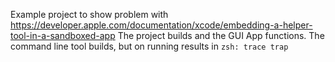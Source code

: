 Example project to show problem with https://developer.apple.com/documentation/xcode/embedding-a-helper-tool-in-a-sandboxed-app
The project builds and the GUI App functions.  The command line tool builds, but on running results in `zsh: trace trap`
